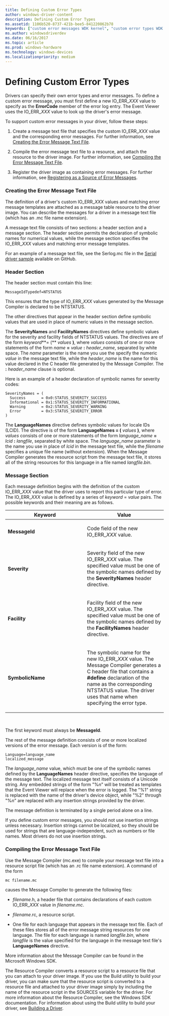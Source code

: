 ```yaml
---
title: Defining Custom Error Types
author: windows-driver-content
description: Defining Custom Error Types
ms.assetid: 1106b520-8737-421b-bee5-841220862b78
keywords: ["custom error messages WDK kernel", "custom error types WDK kernel", "IO_ERR_XXX values", "templates WDK errors", "headers WDK errors", "files WDK error logs", "text files WDK error logs", "compiling error message files", "LanguageNames directive", "SeverityNames directive", "FacilityNames directive"]
ms.author: windowsdriverdev
ms.date: 06/16/2017
ms.topic: article
ms.prod: windows-hardware
ms.technology: windows-devices
ms.localizationpriority: medium
---
```


# Defining Custom Error Types





Drivers can specify their own error types and error messages. To define a custom error message, you must first define a new IO\_ERR\_*XXX* value to specify as the **ErrorCode** member of the error log entry. The Event Viewer uses the IO\_ERR\_*XXX* value to look up the driver's error message.

To support custom error messages in your driver, follow these steps:

1.  Create a message text file that specifies the custom IO\_ERR\_*XXX* value and the corresponding error messages. For further information, see [Creating the Error Message Text File](#ddk-creating-the-error-message-text-file-kg).

2.  Compile the error message text file to a resource, and attach the resource to the driver image. For further information, see [Compiling the Error Message Text File](#ddk-compiling-the-error-message-text-file-kg).

3.  Register the driver image as containing error messages. For further information, see [Registering as a Source of Error Messages](registering-as-a-source-of-error-messages.md).

### <a href="" id="ddk-creating-the-error-message-text-file-kg"></a>Creating the Error Message Text File

The definition of a driver's custom IO\_ERR\_*XXX* values and matching error message templates are attached as a message table resource to the driver image. You can describe the messages for a driver in a message text file (which has an .mc file name extension).

A message text file consists of two sections: a header section and a message section. The header section permits the declaration of symbolic names for numerical values, while the message section specifies the IO\_ERR\_*XXX* values and matching error message templates.

For an example of a message text file, see the Serlog.mc file in the [Serial driver sample](http://go.microsoft.com/fwlink/p/?LinkId=617962) available on GitHub.

### Header Section

The header section must contain this line:

```
MessageIdTypedef=NTSTATUS
```

This ensures that the type of IO\_ERR\_*XXX* values generated by the Message Compiler is declared to be NTSTATUS.

The other directives that appear in the header section define symbolic values that are used in place of numeric values in the message section.

The **SeverityNames** and **FacilityNames** directives define symbolic values for the severity and facility fields of NTSTATUS values. The directives are of the form *keyword***= (** *values* **)**, where *values* consists of one or more statements of the form *name* **=** *value* **:** *header\_name*, separated by white space. The *name* parameter is the name you use the specify the numeric *value* in the message text file, while the *header\_name* is the name for this value declared in the C header file generated by the Message Compiler. The **:** *header\_name* clause is optional.

Here is an example of a header declaration of symbolic names for severity codes:

```
SeverityNames = (
  Success       = 0x0:STATUS_SEVERITY_SUCCESS
  Informational = 0x1:STATUS_SEVERITY_INFORMATIONAL
  Warning       = 0x2:STATUS_SEVERITY_WARNING
  Error         = 0x3:STATUS_SEVERITY_ERROR
)
```

The **LanguageNames** directive defines symbolic values for locale IDs (LCID). The directive is of the form **LanguageNames = (** *values* **)**, where *values* consists of one or more statements of the form *language\_name* **=** *lcid* **:** *langfile*, separated by white space. The *language\_name* parameter is the name you use in place of *lcid* in the message text file, while the *filename* specifies a unique file name (without extension). When the Message Compiler generates the resource script from the message text file, it stores all of the string resources for this language in a file named *langfile*.*bin*.

### Message Section

Each message definition begins with the definition of the custom IO\_ERR\_*XXX* value that the driver uses to report this particular type of error. The IO\_ERR\_*XXX* value is defined by a series of *keyword* = *value* pairs. The possible keywords and their meaning are as follows.

<table>
<colgroup>
<col width="50%" />
<col width="50%" />
</colgroup>
<thead>
<tr class="header">
<th>Keyword</th>
<th>Value</th>
</tr>
</thead>
<tbody>
<tr class="odd">
<td><p><strong>MessageId</strong></p></td>
<td><p>Code field of the new IO_ERR_<em>XXX</em> value.</p></td>
</tr>
<tr class="even">
<td><p><strong>Severity</strong></p></td>
<td><p>Severity field of the new IO_ERR_<em>XXX</em> value. The specified value must be one of the symbolic names defined by the <strong>SeverityNames</strong> header directive.</p></td>
</tr>
<tr class="odd">
<td><p><strong>Facility</strong></p></td>
<td><p>Facility field of the new IO_ERR_<em>XXX</em> value. The specified value must be one of the symbolic names defined by the <strong>FacilityNames</strong> header directive.</p></td>
</tr>
<tr class="even">
<td><p><strong>SymbolicName</strong></p></td>
<td><p>The symbolic name for the new IO_ERR_<em>XXX</em> value. The Message Compiler generates a C header file that contains a <strong>#define</strong> declaration of the name as the corresponding NTSTATUS value. The driver uses that name when specifying the error type.</p></td>
</tr>
</tbody>
</table>

 

The first keyword must always be **MessageId**.

The rest of the message definition consists of one or more localized versions of the error message. Each version is of the form:

```
Language=language_name
localized_message
```

The *language\_name* value, which must be one of the symbolic names defined by the **LanguageNames** header directive, specifies the language of the message text. The localized message text itself consists of a Unicode string. Any embedded strings of the form "%*n*" will be treated as templates that the Event Viewer will replace when the error is logged. The "%1" string is replaced with the name of the driver's device object, while "%2" through "%*n*" are replaced with any insertion strings provided by the driver.

The message definition is terminated by a single period alone on a line.

If you define custom error messages, you should not use insertion strings unless necessary. Insertion strings cannot be localized, so they should be used for strings that are language-independent, such as numbers or file names. Most drivers do not use insertion strings.

### <a href="" id="ddk-compiling-the-error-message-text-file-kg"></a>Compiling the Error Message Text File

Use the Message Compiler (mc.exe) to compile your message text file into a resource script file (which has an .rc file name extension). A command of the form

```
mc filename.mc
```

causes the Message Compiler to generate the following files:

-   *filename*.h, a header file that contains declarations of each custom IO\_ERR\_*XXX* value in *filename*.*mc*.

-   *filename*.rc, a resource script.

-   One file for each language that appears in the message text file. Each of these files stores all of the error message string resources for one language. The file for each language is named *langfile*.*bin*, where *langfile* is the value specified for the language in the message text file's **LanguageNames** directive.

More information about the Message Compiler can be found in the Microsoft Windows SDK.

The Resource Compiler converts a resource script to a resource file that you can attach to your driver image. If you use the Build utility to build your driver, you can make sure that the resource script is converted to a resource file and attached to your driver image simply by including the name of the resource script in the SOURCES variable for the driver. For more information about the Resource Compiler, see the Windows SDK documentation. For information about using the Build utility to build your driver, see [Building a Driver](https://docs.microsoft.com/windows-hardware/drivers/develop/building-a-driver).


 

 




